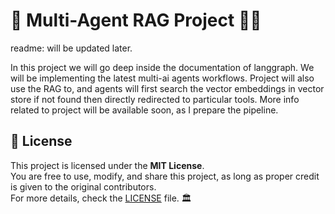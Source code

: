 # 🎇  Multi-Agent RAG Project 🚀🎆
readme: will be updated later.

In this project we will go deep inside the documentation of langgraph.
We will be implementing the latest multi-ai  agents workflows.
Project will also use the RAG to, and agents will first search the vector embeddings in vector  store if not found then directly redirected to particular tools.
More info related to project will be  available soon, as I prepare the pipeline.

## 📜 License
This project is licensed under the **MIT License**.  
You are free to use, modify, and share this project, as long as proper credit is given to the original contributors.  
For more details, check the [LICENSE](LICENSE) file. 🏛️

